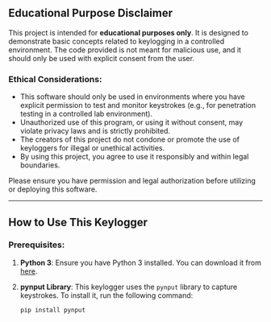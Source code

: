 ## Educational Purpose Disclaimer

This project is intended for **educational purposes only**. It is designed to demonstrate basic concepts related to keylogging in a controlled environment. The code provided is not meant for malicious use, and it should only be used with explicit consent from the user.

### Ethical Considerations:
- This software should only be used in environments where you have explicit permission to test and monitor keystrokes (e.g., for penetration testing in a controlled lab environment).
- Unauthorized use of this program, or using it without consent, may violate privacy laws and is strictly prohibited.
- The creators of this project do not condone or promote the use of keyloggers for illegal or unethical activities.
- By using this project, you agree to use it responsibly and within legal boundaries.

Please ensure you have permission and legal authorization before utilizing or deploying this software.

---

## How to Use This Keylogger

### Prerequisites:
1. **Python 3**: Ensure you have Python 3 installed. You can download it from [here](https://www.python.org/downloads/).
2. **pynput Library**: This keylogger uses the `pynput` library to capture keystrokes. To install it, run the following command:

   ```bash
   pip install pynput
